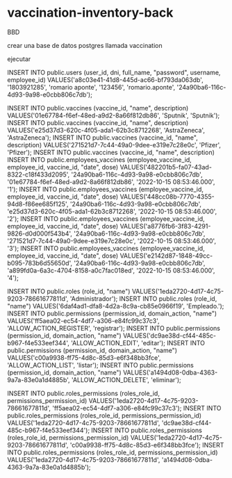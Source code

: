 # vaccination-inventory-back

BBD 

crear una base de datos postgres llamada vaccination


ejecutar 


INSERT INTO public.users
(user_id, dni, full_name, "password", username, employee_id)
VALUES('a8c03e41-41d8-445d-ac66-bf793da063db', '1803921285', 'romario aponte', '123456', 'romario.aponte', '24a90ba6-116c-4d93-9a98-e0cbb806c7db');

INSERT INTO public.vaccines
(vaccine_id, "name", description)
VALUES('01e67784-f6ef-48ed-a9d2-8a66f812db86', 'Sputnik', 'Sputnik');
INSERT INTO public.vaccines
(vaccine_id, "name", description)
VALUES('e25d37d3-620c-4f05-ada1-62b3c8712268', 'AstraZeneca', 'AstraZeneca');
INSERT INTO public.vaccines
(vaccine_id, "name", description)
VALUES('271521d7-7c44-49a0-9dee-e319e7c28e0c', 'Pfizer', 'Pfizer');
INSERT INTO public.vaccines
(vaccine_id, "name", description)
INSERT INTO public.employees_vaccines
(employee_vaccine_id, employee_id, vaccine_id, "date", dose)
VALUES('482201b5-fa07-43ad-8322-c18f433d2095', '24a90ba6-116c-4d93-9a98-e0cbb806c7db', '01e67784-f6ef-48ed-a9d2-8a66f812db86', '2022-10-15 08:53:46.000', '1');
INSERT INTO public.employees_vaccines
(employee_vaccine_id, employee_id, vaccine_id, "date", dose)
VALUES('448cc08b-7770-4355-94d8-f86ee685f125', '24a90ba6-116c-4d93-9a98-e0cbb806c7db', 'e25d37d3-620c-4f05-ada1-62b3c8712268', '2022-10-15 08:53:46.000', '2');
INSERT INTO public.employees_vaccines
(employee_vaccine_id, employee_id, vaccine_id, "date", dose)
VALUES('a8776fb6-3f83-4291-9826-d0d000f543b4', '24a90ba6-116c-4d93-9a98-e0cbb806c7db', '271521d7-7c44-49a0-9dee-e319e7c28e0c', '2022-10-15 08:53:46.000', '3');
INSERT INTO public.employees_vaccines
(employee_vaccine_id, employee_id, vaccine_id, "date", dose)
VALUES('e2142d87-1848-49cc-b095-783b6d55650d', '24a90ba6-116c-4d93-9a98-e0cbb806c7db', 'a899fd0a-6a3c-4704-8158-a0c7fac018ed', '2022-10-15 08:53:46.000', '4');


INSERT INTO public.roles
(role_id, "name")
VALUES('1eda2720-4d17-4c75-9203-78661677811d', 'Administrador');
INSERT INTO public.roles
(role_id, "name")
VALUES('6daf4ad1-dfa8-4d2a-8c9a-cb85e0966f19', 'Empleado.');
INSERT INTO public.permissions
(permission_id, domain_action, "name")
VALUES('ff5aea02-ec54-4df7-a306-e84fc99c37c3', 'ALLOW_ACTION_REGISTER', 'registrar');
INSERT INTO public.permissions
(permission_id, domain_action, "name")
VALUES('dc9ae38d-cf44-485c-b967-f4e533eef344', 'ALLOW_ACTION_EDIT', 'editar');
INSERT INTO public.permissions
(permission_id, domain_action, "name")
VALUES('c00a9938-ff75-4d8c-85d3-e6f348bb3fce', 'ALLOW_ACTION_LIST', 'listar');
INSERT INTO public.permissions
(permission_id, domain_action, "name")
VALUES('a1494d08-0dba-4363-9a7a-83e0a1d4885b', 'ALLOW_ACTION_DELETE', 'eliminar');

INSERT INTO public.roles_permissions
(roles_role_id, permissions_permission_id)
VALUES('1eda2720-4d17-4c75-9203-78661677811d', 'ff5aea02-ec54-4df7-a306-e84fc99c37c3');
INSERT INTO public.roles_permissions
(roles_role_id, permissions_permission_id)
VALUES('1eda2720-4d17-4c75-9203-78661677811d', 'dc9ae38d-cf44-485c-b967-f4e533eef344');
INSERT INTO public.roles_permissions
(roles_role_id, permissions_permission_id)
VALUES('1eda2720-4d17-4c75-9203-78661677811d', 'c00a9938-ff75-4d8c-85d3-e6f348bb3fce');
INSERT INTO public.roles_permissions
(roles_role_id, permissions_permission_id)
VALUES('1eda2720-4d17-4c75-9203-78661677811d', 'a1494d08-0dba-4363-9a7a-83e0a1d4885b');